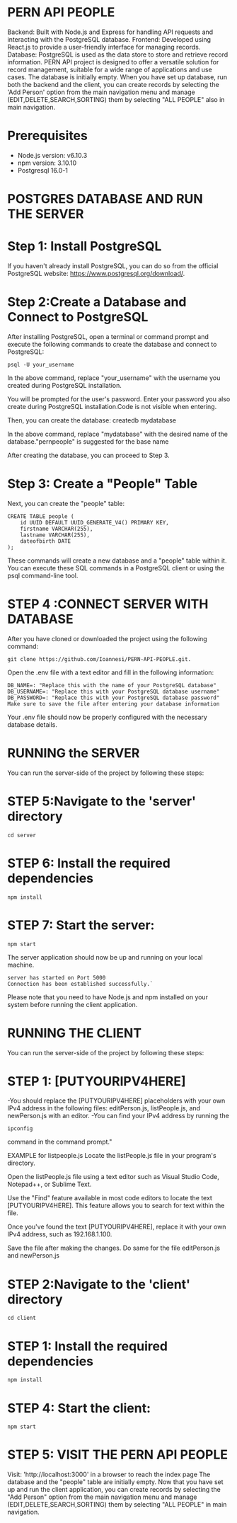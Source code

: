 # PERN API PEOPLE
Backend: Built with Node.js and Express for handling API requests and interacting with the PostgreSQL database.
Frontend: Developed using React.js to provide a user-friendly interface for managing records.
Database: PostgreSQL is used as the data store to store and retrieve record information.
PERN API project is designed to offer a versatile solution for record management, suitable for a wide range of applications and use cases.
The database is initially empty. When you have set up database, run both the backend and the client, you can create records by selecting the 'Add Person' option from the main navigation menu and manage (EDIT,DELETE,SEARCH,SORTING) them by selecting "ALL PEOPLE" also in main navigation.

# Prerequisites
- Node.js version: v6.10.3
- npm version: 3.10.10
- Postgresql 16.0-1

# POSTGRES DATABASE AND RUN THE SERVER
# Step 1: Install PostgreSQL
If you haven't already install PostgreSQL, you can do so from the official PostgreSQL website: https://www.postgresql.org/download/.


# Step 2:Create a Database and Connect to PostgreSQL
After installing PostgreSQL, open a terminal or command prompt and execute the following commands to create the database and connect to PostgreSQL:

```
psql -U your_username
```
In the above command, replace "your_username" with the username you created during PostgreSQL installation.

You will be prompted for the user's password. Enter your password you also create during PostgreSQL installation.Code is not visible when entering. 

Then, you can create the database:
createdb mydatabase

In the above command, replace "mydatabase" with the desired name of the database."pernpeople" is suggested for the base name

After creating the database, you can proceed to Step 3.

# Step 3: Create a "People" Table
Next, you can create the "people" table:
```
CREATE TABLE people (
    id UUID DEFAULT UUID_GENERATE_V4() PRIMARY KEY,
    firstname VARCHAR(255),
    lastname VARCHAR(255),
    dateofbirth DATE
);
```

These commands will create a new database and a "people" table within it. You can execute these SQL commands in a PostgreSQL client or using the psql command-line tool.

# STEP 4 :CONNECT SERVER WITH DATABASE 
After you have cloned or downloaded the project using the following command: 

```
git clone https://github.com/Ioannesi/PERN-API-PEOPLE.git.
```

Οpen the .env file with a text editor and fill in the following information:

```
DB_NAME=: "Replace this with the name of your PostgreSQL database"
DB_USERNAME=: "Replace this with your PostgreSQL database username"
DB_PASSWORD=: "Replace this with your PostgreSQL database password"
Make sure to save the file after entering your database information
```

Your .env file should now be properly configured with the necessary database details.

# RUNΝΙNG the SERVER
You can run the server-side of the project by following these steps:

# STEP 5:Navigate to the 'server' directory

```
cd server
```

# STEP 6: Install the required dependencies

```
npm install
```

# STEP 7: Start the server:

```
npm start
```

The server application should now be up and running on your local machine.

```
server has started on Port 5000
Connection has been established successfully.`
```

Please note that you need to have Node.js and npm installed on your system before running the client application.

# RUNNING THE CLIENT
You can run the server-side of the project by following these steps:

# STEP 1: [PUTYOURIPV4HERE]
-You should replace the [PUTYOURIPV4HERE] placeholders with your own IPv4 address in the following files: editPerson.js, listPeople.js, and newPerson.js with an editor. 
-You can find your IPv4 address by running the 
```
ipconfig
```
command in the command prompt."

EXAMPLE for listpeople.js
Locate the listPeople.js file in your program's directory.

Open the listPeople.js file using a text editor such as Visual Studio Code, Notepad++, or Sublime Text.

Use the "Find" feature available in most code editors to locate the text [PUTYOURIPV4HERE]. This feature allows you to search for text within the file.

Once you've found the text [PUTYOURIPV4HERE], replace it with your own IPv4 address, such as 192.168.1.100.

Save the file after making the changes.
Do same for the file editPerson.js and newPerson.js


# STEP 2:Navigate to the 'client' directory

```
cd client
```

# STEP 1: Install the required dependencies

```
npm install
```


# STEP 4: Start the client:

```
npm start
```

# STEP 5: VISIT THE PERN API PEOPLE
Visit: 'http://localhost:3000' in a browser to reach the index page
The database and the "people" table are initially empty. 
Now that you have set up and run the client application, you can create records by selecting the "Add Person" option from the main navigation menu and manage (EDIT,DELETE,SEARCH,SORTING) them by selecting "ALL PEOPLE" in main navigation. 
